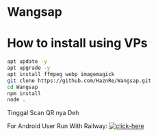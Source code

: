 # Wangsap

# How to install using VPs
```bash
apt update -y
apt upgrade -y
apt install ffmpeg webp imagemagick 
git clone https://github.com/HaznRe/Wangsap.git 
cd Wangsap
npm install 
node . 
```

Tinggal Scan QR nya Deh 

For Android User Run With Railway:
[![click-here](https://railway.app/button.svg)](https://railway.app/new/template?template=https://github.com/HaznRe/Wangsap.git)
